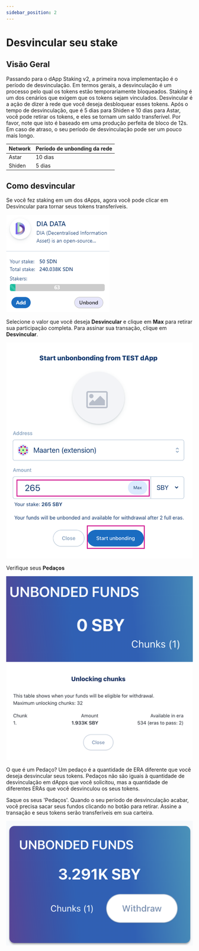 ```yaml
---
sidebar_position: 2
---
```


# Desvincular seu stake

## Visão Geral

Passando para o dApp Staking v2, a primeira nova implementação é o período de desvinculação. Em termos gerais, a desvinculação é um processo pelo qual os tokens estão temporariamente bloqueados. Staking é um dos cenários que exigem que os tokens sejam vinculados. Desvincular é a ação de dizer à rede que você deseja desbloquear esses tokens. Após o tempo de desvinculação, que é 5 dias para Shiden e 10 dias para Astar, você pode retirar os tokens, e eles se tornam um saldo transferível. Por favor, note que isto é baseado em uma produção perfeita de bloco de 12s. Em caso de atraso, o seu período de desvinculação pode ser um pouco mais longo.

| Network | Período de unbonding da rede |
| ------- | ---------------------------- |
| Astar   | 10 dias                      |
| Shiden  | 5 dias                       |

## Como desvincular

Se você fez staking em um dos dApps, agora você pode clicar em Desvincular para tornar seus tokens transferíveis.

![3](img/3.png)

Selecione o valor que você deseja **Desvincular** e clique em **Max** para retirar sua participação completa. Para assinar sua transação, clique em **Desvincular**.

![4](img/4.png)

Verifique seus **Pedaços**

![5](img/5.png) ![6](img/6.png)

O que é um Pedaço? Um pedaço é a quantidade de ERA diferente que você deseja desvincular seus tokens. Pedaços não são iguais à quantidade de desvinculação em dApps que você solicitou, mas a quantidade de diferentes ERAs que você desvinculou os seus tokens.

Saque os seus 'Pedaços'. Quando o seu período de desvinculação acabar, você precisa sacar seus fundos clicando no botão para retirar. Assine a transação e seus tokens serão transferíveis em sua carteira.

![7](img/7.png)
